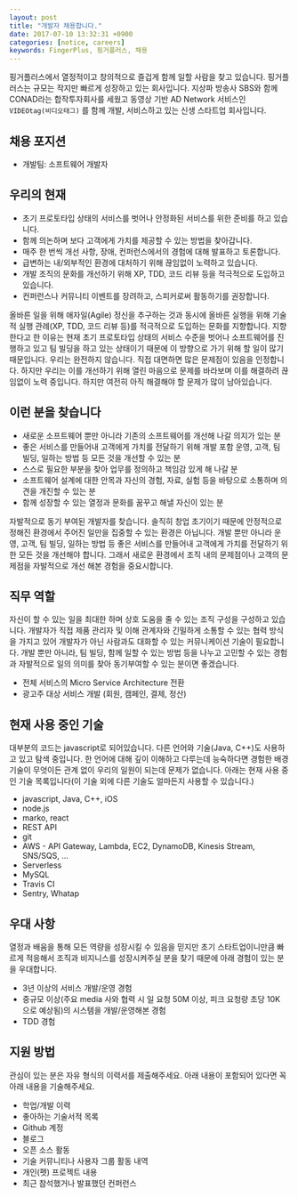 ```yaml
---
layout: post
title: "개발자 채용합니다."
date: 2017-07-10 13:32:31 +0900
categories: [notice, careers]
keywords: FingerPlus, 핑거플러스, 채용
---
```


핑거플러스에서 열정적이고 창의적으로 즐겁게 함께 일할 사람을 찾고 있습니다. 핑거플러스는 규모는 작지만 빠르게 성장하고 있는 회사입니다. 지상파 방송사 SBS와 함께 CONAD라는 합작투자회사를 세웠고 동영상 기반 AD Network 서비스인 `VIDEOtag(비디오태그)` 를 함께 개발, 서비스하고 있는 신생 스타트업 회사입니다.

## 채용 포지션

* 개발팀: 소프트웨어 개발자


## 우리의 현재

* 초기 프로토타입 상태의 서비스를 벗어나 안정화된 서비스를 위한 준비를 하고 있습니다.
* 함께 의논하며 보다 고객에게 가치를 제공할 수 있는 방법을 찾아갑니다.
* 매주 한 번씩 개선 사항, 장애, 컨퍼런스에서의 경험에 대해 발표하고 토론합니다.
* 급변하는 내/외부적인 환경에 대처하기 위해 끊임없이 노력하고 있습니다.
* 개발 조직의 문화를 개선하기 위해 XP, TDD, 코드 리뷰 등을 적극적으로 도입하고 있습니다.
* 컨퍼런스나 커뮤니티 이벤트를 장려하고, 스피커로써 활동하기를 권장합니다.

올바른 일을 위해 애자일(Agile) 정신을 추구하는 것과 동시에 올바른 실행을 위해 기술적 실행 관례(XP, TDD, 코드 리뷰 등)를 적극적으로 도입하는 문화를 지향합니다. 지향한다고 한 이유는 현재 초기 프로토타입 상태의 서비스 수준을 벗어나 소프트웨어를 진행하고 있고 팀 빌딩을 하고 있는 상태이기 때문에 이 방향으로 가기 위해 할 일이 많기 때문입니다. 우리는 완전하지 않습니다. 직접 대면하면 많은 문제점이 있음을 인정합니다. 하지만 우리는 이를 개선하기 위해 열린 마음으로 문제를 바라보며 이를 해결하려 끊임없이 노력 중입니다. 하지만 여전히 아직 해결해야 할 문제가 많이 남아있습니다.


## 이런 분을 찾습니다

* 새로운 소프트웨어 뿐만 아니라 기존의 소프트웨어를 개선해 나갈 의지가 있는 분
* 좋은 서비스를 만들어내 고객에게 가치를 전달하기 위해 개발 포함 운영, 고객, 팀 빌딩, 일하는 방법 등 모든 것을 개선할 수 있는 분
* 스스로 필요한 부분을 찾아 업무를 정의하고 책임감 있게 해 나갈 분
* 소프트웨어 설계에 대한 안목과 자신의 경험, 자료, 실험 등을 바탕으로 소통하며 의견을 개진할 수 있는 분
* 함께 성장할 수 있는 열정과 문화를 꿈꾸고 해낼 자신이 있는 분

자발적으로 동기 부여된 개발자를 찾습니다. 솔직히 창업 초기이기 때문에 안정적으로 정해진 환경에서 주어진 일만을 집중할 수 있는 환경은 아닙니다. 개발 뿐만 아니라 운영, 고객, 팀 빌딩, 일하는 방법 등 좋은 서비스를 만들어내 고객에게 가치를 전달하기 위한 모든 것을 개선해야 합니다. 그래서 새로운 환경에서 조직 내의 문제점이나 고객의 문제점을 자발적으로 개선 해본 경험을 중요시합니다.


## 직무 역할

자신이 할 수 있는 일을 최대한 하며 상호 도움을 줄 수 있는 조직 구성을 구성하고 있습니다. 개발자가 직접 제품 관리자 및 이해 관계자와 긴밀하게 소통할 수 있는 협력 방식을 가지고 있어 개발자가 아닌 사람과도 대화할 수 있는 커뮤니케이션 기술이 필요합니다. 개발 뿐만 아니라, 팀 빌딩, 함께 일할 수 있는 방법 등을 나누고 고민할 수 있는 경험과 자발적으로 일의 의미를 찾아 동기부여할 수 있는 분이면 좋겠습니다.

* 전체 서비스의 Micro Service Architecture 전환
* 광고주 대상 서비스 개발 (회원, 캠페인, 결제, 정산)


## 현재 사용 중인 기술

대부분의 코드는 javascript로 되어있습니다. 다른 언어와 기술(Java, C++)도 사용하고 있고 탐색 중입니다. 한 언어에 대해 깊이 이해하고 다루는데 능숙하다면 경험한 배경 기술이 무엇이든 관계 없이 우리의 일원이 되는데 문제가 없습니다. 아래는 현재 사용 중인 기술 목록입니다(이 기술 외에 다른 기술도 얼마든지 사용할 수 있습니다.)

* javascript, Java, C++, iOS
* node.js
* marko, react
* REST API
* git
* AWS - API Gateway, Lambda, EC2, DynamoDB, Kinesis Stream, SNS/SQS, ...
* Serverless
* MySQL
* Travis CI
* Sentry, Whatap


## 우대 사항

열정과 배움을 통해 모든 역량을 성장시킬 수 있음을 믿지만 초기 스타트업이니만큼 빠르게 적응해서 조직과 비지니스를 성장시켜주실 분을 찾기 때문에 아래 경험이 있는 분을 우대합니다.

- 3년 이상의 서비스 개발/운영 경험
- 중규모 이상(주요 media 사와 협력 시 일 요청 50M 이상, 피크 요청량 초당 10K 으로 예상됨)의 시스템을 개발/운영해본 경험
- TDD 경험


## 지원 방법

관심이 있는 분은 자유 형식의 이력서를 제출해주세요. 아래 내용이 포함되어 있다면 꼭 아래 내용을 기술해주세요.

- 학업/개발 이력
- 좋아하는 기술서적 목록
- Github 계정
- 블로그
- 오픈 소스 활동
- 기술 커뮤니티나 사용자 그룹 활동 내역
- 개인(펫) 프로젝트 내용
- 최근 참석했거나 발표했던 컨퍼런스
